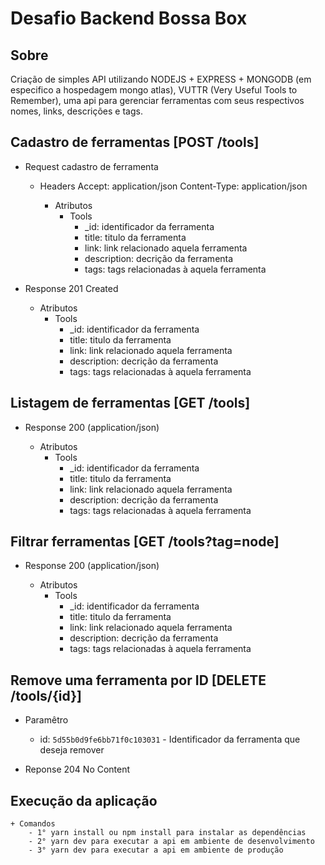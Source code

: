 #  Desafio Backend Bossa Box 

## Sobre 

Criação de simples API utilizando NODEJS + EXPRESS + MONGODB  (em especifico a hospedagem mongo atlas), VUTTR (Very Useful Tools to Remember), uma api para gerenciar ferramentas com seus respectivos nomes, links, descrições e tags.  

## Cadastro de ferramentas [POST /tools]

+ Request cadastro de ferramenta
    + Headers
         Accept: application/json 
         Content-Type: application/json
         
        + Atributos 
            - Tools
                - _id: identificador da ferramenta
                - title: titulo da ferramenta 
                - link: link relacionado aquela ferramenta
                - description: decrição da ferramenta 
                - tags: tags relacionadas à aquela ferramenta



+ Response 201 Created 

    + Atributos 
        - Tools
            - _id: identificador da ferramenta
            - title: titulo da ferramenta 
            - link: link relacionado aquela ferramenta
            - description: decrição da ferramenta 
            - tags: tags relacionadas à aquela ferramenta
 


## Listagem de ferramentas [GET /tools]

+ Response 200 (application/json)

    + Atributos 
        - Tools
            - _id: identificador da ferramenta
            - title: titulo da ferramenta 
            - link: link relacionado aquela ferramenta
            - description: decrição da ferramenta 
            - tags: tags relacionadas à aquela ferramenta

 

## Filtrar ferramentas  [GET /tools?tag=node]

+ Response 200 (application/json)

    + Atributos 
        - Tools
            - _id: identificador da ferramenta
            - title: titulo da ferramenta 
            - link: link relacionado aquela ferramenta
            - description: decrição da ferramenta 
            - tags: tags relacionadas à aquela ferramenta
  


## Remove uma ferramenta por ID [DELETE /tools/{id}]

+ Paramêtro 
    + id: `5d55b0d9fe6bb71f0c103031` - Identificador da ferramenta que deseja remover

+ Reponse 204 No Content

## Execução da aplicação 

    + Comandos 
        - 1° yarn install ou npm install para instalar as dependências 
        - 2° yarn dev para executar a api em ambiente de desenvolvimento
        - 3° yarn dev para executar a api em ambiente de produção